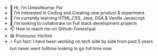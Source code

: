 - 👋 Hi, I’m Umeshkumar Pal
- 👀 I’m interested in Coding and Creating new product & experiment.
- 🌱 I’m currently learning HTML,CSS, Java, DSA & Vanilla Javascript.
- 💞️ I’m looking to collaborate on Full stack development projects
- 📫 How to reach me on Github-7umeshpal
- 😄 Pronouns: He/him
- ⚡ Fun fact: I have been working on tech side by side from past 5 years but never went fulltime looking to go full time now.

<!---
7umeshpal/7umeshpal is a ✨ special ✨ repository because its `README.md` (this file) appears on your GitHub profile.
You can click the Preview link to take a look at your changes.
--->
